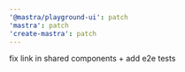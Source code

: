 ```yaml
---
'@mastra/playground-ui': patch
'mastra': patch
'create-mastra': patch
---
```


fix link in shared components + add e2e tests
